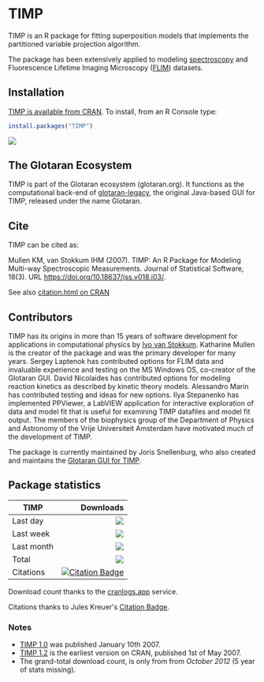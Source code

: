 # TIMP

TIMP is an R package for fitting superposition models that implements the partitioned variable projection algorithm.

The package has been extensively applied to modeling [spectroscopy](https://doi.org/10.18637/jss.v018.i03/) and Fluorescence Lifetime Imaging Microscopy ([FLIM](https://doi.org/10.18637/jss.v018.i08)) datasets.

## Installation

[TIMP is available from CRAN](https://cran.r-project.org/package=TIMP). To install, from an R Console type:

```R
install.packages("TIMP")
```

[![](https://cranlogs.r-pkg.org/badges/TIMP)](https://cran.r-project.org/package=TIMP)

## The Glotaran Ecosystem

TIMP is part of the Glotaran ecosystem (glotaran.org). It functions as the computational back-end of [glotaran-legacy](https://github.com/glotaran/glotaran-legacy), the original Java-based GUI for TIMP, released under the name Glotaran.

## Cite

TIMP can be cited as:

Mullen KM, van Stokkum IHM (2007). TIMP: An R Package for Modeling Multi-way Spectroscopic Measurements. Journal of Statistical Software, 18(3). URL https://doi.org/10.18637/jss.v018.i03/.

See also [citation.html on CRAN](https://cran.r-project.org/web/packages/TIMP/citation.html)

## Contributors

TIMP has its origins in more than 15 years of software development for applications in computational physics by [Ivo van Stokkum](@ism200).
Katharine Mullen is the creator of the package and was the primary developer for many years.
Sergey Laptenok has contributed options for FLIM data and invaluable experience and testing on the MS Windows OS, co-creator of the Glotaran GUI.
David Nicolaides has contributed options for modeling reaction kinetics as described by kinetic theory models.
Alessandro Marin has contributed testing and ideas for new options.
Ilya Stepanenko has implemented PPViewer, a LabVIEW application for interactive exploration of data and model fit that is useful for examining TIMP datafiles and model fit output.
The members of the biophysics group of the Department of Physics and Astronomy of the Vrije Universiteit Amsterdam have motivated much of the development of TIMP.

The package is currently maintained by Joris Snellenburg, who also created and maintains the [Glotaran GUI for TIMP]((https://github.com/glotaran/glotaran-legacy)).

## Package statistics

| TIMP        | Downloads |
| ---         | ---:      |
| Last day    | [![](https://cranlogs.r-pkg.org/badges/last-day/TIMP)](https://cran.r-project.org/package=TIMP) |
| Last week   | [![](https://cranlogs.r-pkg.org/badges/last-week/TIMP)](https://cran.r-project.org/package=TIMP) |
| Last month  | [![](https://cranlogs.r-pkg.org/badges/last-month/TIMP)](https://cran.r-project.org/package=TIMP) |
| Total       | [![](https://cranlogs.r-pkg.org/badges/grand-total/TIMP)](https://cran.r-project.org/package=TIMP) |
| Citations   | [![Citation Badge](https://img.shields.io/endpoint?color=dark-green&url=https%3A%2F%2Fapi.juleskreuer.eu%2Fcitation-badge.php%3Fshield%26doi%3D10.18637%2Fjss.v018.i03)](https://scholar.google.com/scholar?cites=1580993763699246806&as_sdt=2005&sciodt=0,5) |

Download count thanks to the [cranlogs.app](https://github.com/r-hub/cranlogs.app) service.

Citations thanks to Jules Kreuer's [Citation Badge](https://juleskreuer.eu/projekte/citation-badge/).

### Notes
- [TIMP 1.0](https://www.jstatsoft.org/index.php/jss/article/view/v018i03/1547) was published January 10th 2007.
- [TIMP 1.2](https://cran.r-project.org/src/contrib/Archive/TIMP/TIMP_1.2.tar.gz) is the earliest version on CRAN, published 1st of May 2007.
- The grand-total download count, is only from from _October 2012_ (5 year of stats missing).
